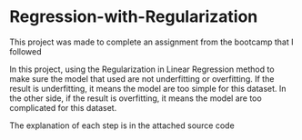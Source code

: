 # Regression-with-Regularization
This project was made to complete an assignment from the bootcamp that I followed

In this project, using the Regularization in Linear Regression method to make sure the model that used are not underfitting or overfitting. If the result is underfitting, it means the model are too simple for this dataset. In the other side, if the result is overfitting, it means the model are too complicated for this dataset. 

The explanation of each step is in the attached source code
